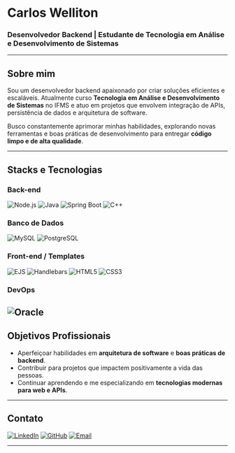 # **Carlos Welliton**

### Desenvolvedor Backend | Estudante de Tecnologia em Análise e Desenvolvimento de Sistemas

---

## **Sobre mim**  
Sou um desenvolvedor backend apaixonado por criar soluções eficientes e escaláveis. Atualmente curso **Tecnologia em Análise e Desenvolvimento de Sistemas** no IFMS e atuo em projetos que envolvem integração de APIs, persistência de dados e arquitetura de software.  

Busco constantemente aprimorar minhas habilidades, explorando novas ferramentas e boas práticas de desenvolvimento para entregar **código limpo e de alta qualidade**.  

---

## **Stacks e Tecnologias**

### **Back-end**  
![Node.js](https://img.shields.io/badge/Node.js-339933?style=for-the-badge&logo=node.js&logoColor=white)  ![Java](https://img.shields.io/badge/Java-007396?style=for-the-badge&logo=java&logoColor=white)  ![Spring Boot](https://img.shields.io/badge/Spring%20Boot-6DB33F?style=for-the-badge&logo=springboot&logoColor=white)  ![C++](https://img.shields.io/badge/C++-00599C?style=for-the-badge&logo=cplusplus&logoColor=white)  

### **Banco de Dados**  
![MySQL](https://img.shields.io/badge/MySQL-4479A1?style=for-the-badge&logo=mysql&logoColor=white)  ![PostgreSQL](https://img.shields.io/badge/PostgreSQL-336791?style=for-the-badge&logo=postgresql&logoColor=white)  

### **Front-end / Templates**  
![EJS](https://img.shields.io/badge/EJS-8BC34A?style=for-the-badge&logo=ejs&logoColor=white)  ![Handlebars](https://img.shields.io/badge/Handlebars.js-f0772b?style=for-the-badge&logo=handlebars.js&logoColor=white)  ![HTML5](https://img.shields.io/badge/HTML5-E34F26?style=for-the-badge&logo=html5&logoColor=white)  ![CSS3](https://img.shields.io/badge/CSS3-1572B6?style=for-the-badge&logo=css3&logoColor=white)  

### **DevOps** 
![Oracle]()
---

## **Objetivos Profissionais**  
- Aperfeiçoar habilidades em **arquitetura de software** e **boas práticas de backend**.  
- Contribuir para projetos que impactem positivamente a vida das pessoas.  
- Continuar aprendendo e me especializando em **tecnologias modernas para web e APIs**.  

---

## **Contato**  

[![LinkedIn](https://img.shields.io/badge/LinkedIn-0077B5?style=for-the-badge&logo=linkedin&logoColor=white)](https://www.linkedin.com/in/carlos-welliton-dev/)  [![GitHub](https://img.shields.io/badge/GitHub-181717?style=for-the-badge&logo=github&logoColor=white)](https://github.com/Carloswelliton)  [![Email](https://img.shields.io/badge/Email-D14836?style=for-the-badge&logo=gmail&logoColor=white)](mailto:carloswelliton7@gmail.com)  

---
